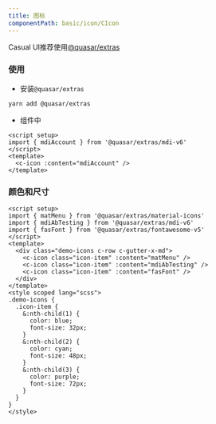 ```yaml
---
title: 图标
componentPath: basic/icon/CIcon
---
```


Casual UI推荐使用[@quasar/extras](https://github.com/quasarframework/quasar/tree/dev/extras)

### 使用

* 安装`@quasar/extras`

```sh
yarn add @quasar/extras
```

* 组件中

```vue
<script setup>
import { mdiAccount } from '@quasar/extras/mdi-v6'
</script>
<template>
  <c-icon :content="mdiAccount" />
</template>
```

### 颜色和尺寸

```vue live
<script setup>
import { matMenu } from '@quasar/extras/material-icons'
import { mdiAbTesting } from '@quasar/extras/mdi-v6'
import { fasFont } from '@quasar/extras/fontawesome-v5'
</script>
<template>
  <div class="demo-icons c-row c-gutter-x-md">
    <c-icon class="icon-item" :content="matMenu" />
    <c-icon class="icon-item" :content="mdiAbTesting" />
    <c-icon class="icon-item" :content="fasFont" />
  </div>
</template>
<style scoped lang="scss">
.demo-icons {
  .icon-item {
    &:nth-child(1) {
      color: blue;
      font-size: 32px;
    }
    &:nth-child(2) {
      color: cyan;
      font-size: 48px;
    }
    &:nth-child(3) {
      color: purple;
      font-size: 72px;
    }
  }
}
</style>
```
